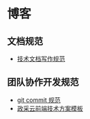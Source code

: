 # 博客

## 文档规范
- [技术文档写作规范](./document-style-guide)

## 团队协作开发规范

- [git commit 规范](./commitlint)
- [政采云前端技术方案模板](./technical-solutions)
